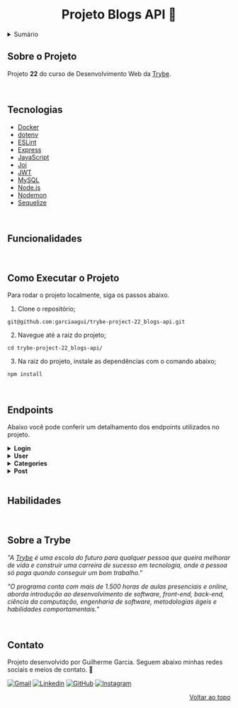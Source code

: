 <a name="readme-top"></a>

<h1 align="center">Projeto Blogs API 📑</h1>

<details>
  <summary>Sumário</summary><br />
  <ol>
    <li><a href="#sobre-o-projeto">Sobre o Projeto</a></li>
    <li><a href="#tecnologias">Tecnologias</a></li>
    <li><a href="#funcionalidades">Funcionalidades</a></li>
    <li><a href="#como-executar-o-projeto">Como Executar o Projeto</a></li>
    <li><a href="#endpoints">Endpoints</a></li>
    <li><a href="#habilidades">Habilidades</a></li>
    <li><a href="#sobre-a-trybe">Sobre a Trybe</a></li>
    <li><a href="#contato">Contato</a></li>
  </ol>
</details>

## Sobre o Projeto

Projeto **22** do curso de Desenvolvimento Web da [Trybe][trybe-site-url].

<!-- DESCRIÇÃO DO PROJETO -->

<br/>

## Tecnologias

- [Docker][docker-url]
- [dotenv][dotenv-url]
- [ESLint][eslint-url]
- [Express][express-url]
- [JavaScript][javascript-url]
- [Joi][joi-url]
- [JWT][jwt-url]
- [MySQL][mysql-url]
- [Node.js][node-url]
- [Nodemon][nodemon-url]
- [Sequelize][sequelize-url]

<br/>

## Funcionalidades

<!-- <ul>
  <li></li>
  <li></li>
  <li></li>
  <li></li>
  <li></li>
  <li></li>
  <li></li>
  <li></li>
</ul> -->

<br/>

## Como Executar o Projeto

Para rodar o projeto localmente, siga os passos abaixo.

1. Clone o repositório;

```
git@github.com:garciaagui/trybe-project-22_blogs-api.git
```

2. Navegue até a raiz do projeto;

```
cd trybe-project-22_blogs-api/
```

3. Na raiz do projeto, instale as dependências com o comando abaixo;

```
npm install
```

<br/>

## Endpoints

Abaixo você pode conferir um detalhamento dos endpoints utilizados no projeto.

<details>
  <summary><strong>Login</strong></summary>

### POST /login

- Realiza o login do usuário.
- Um token é retornado caso a operação seja bem-sucedida. Esse token deve ser inserido no Header `Authorization` para autenticar outras operações.
- O corpo da requisição deve seguir o formato abaixo:

```
{
  "email": "lewishamilton@gmail.com",
  "password": "123456"
}
```

---

</details>

<details>
  <summary><strong>User</strong></summary>

### GET /user

- Retorna todos os users cadastrados no banco de dados.
- O token é validado neste endpoint.

### GET /user/:id

- Retorna o user cujo id foi passado no endpoint.
- O token é validado neste endpoint.

### POST /user

- Adiciona um novo user ao banco de dados.
- O corpo da requisição deve seguir o formato abaixo:

```
{
  "displayName": "Brett Wiltshire",
  "email": "brett@email.com",
  "password": "123456",
  "image": "http://4.bp.blogspot.com/_YA50adQ-7vQ/S1gfR_6ufpI/AAAAAAAAAAk/1ErJGgRWZDg/S45/brett.png"

  // a image não é obrigatória
}
```

### DELETE /user/me

- Deleta o user que está logado, baseado no id que esta dentro do token.
- O token é validado neste endpoint.

---

</details>

<details>
  <summary><strong>Categories</strong></summary>

### GET /categories

- Retorna todas as categorias cadastradas no banco de dados.
- O token é validado neste endpoint.

### POST /categories

- Adiciona uma nova categoria ao banco de dados.
- O token é validado neste endpoint.
- O corpo da requisição deve seguir o formato abaixo:

```
{
  "name": "Typescript"
}
```

---

</details>

<details>
  <summary><strong>Post</strong></summary>

### GET /post

- Retorna todos os blog posts registrados no banco de dados.
- O token é validado neste endpoint.

### GET /post/:id

- Retorna o blog post cujo id foi passado no endpoint.
- O token é validado neste endpoint.

### GET /post/search

- Retorna todos os blog posts cujos títulos possuem o valor de `search`.
- O token é validado neste endpoint.
- Exemplo: http://localhost:PORT/post/search?q=vamos

### POST /post

- Adiciona um novo blog post ao banco de dados.
- O token é validado neste endpoint.
- O corpo da requisição deve seguir o formato abaixo:

```
{
  "title": "Latest updates, August 1st",
  "content": "The whole text for the blog post goes here in this key",
  "categoryIds": [1, 2]
}
```

### PUT /post/:id

- Atualiza o blog post cujo id foi passado no endpoint.
- O token é validado neste endpoint.
- O corpo da requisição deve seguir o formato abaixo:

```
{
  "title": "Latest updates, August 1st",
  "content": "The whole text for the blog post goes here in this key"
}
```

### DELETE /post/:id

- Deleta o blog post cujo id foi passado no endpoint.
- O token é validado neste endpoint.

---

</details>

<br/>

## Habilidades

<!-- <ul>
  <li></li>
  <li></li>
  <li></li>
  <li></li>
  <li></li>
  <li></li>
</ul> -->

<br/>

## Sobre a Trybe

_"A [Trybe][trybe-site-url] é uma escola do futuro para qualquer pessoa que queira melhorar de vida e construir uma carreira de sucesso em tecnologia, onde a pessoa só paga quando conseguir um bom trabalho."_

_"O programa conta com mais de 1.500 horas de aulas presenciais e online, aborda introdução ao desenvolvimento de software, front-end, back-end, ciência da computação, engenharia de software, metodologias ágeis e habilidades comportamentais._"

<br/>

## Contato

Projeto desenvolvido por Guilherme Garcia. Seguem abaixo minhas redes sociais e meios de contato. 🤘

[![Gmail][gmail-badge]][gmail-url]
[![Linkedin][linkedin-badge]][linkedin-url]
[![GitHub][github-badge]][github-url]
[![Instagram][instagram-badge]][instagram-url]

<p align="right"><a href="#readme-top">Voltar ao topo</a></p>

<!-- MARKDOWN LINKS & IMAGES -->

[trybe-site-url]: https://www.betrybe.com/

<!-- Stacks URLs -->

[docker-url]: https://www.docker.com/
[dotenv-url]: https://www.dotenv.org/
[eslint-url]: https://eslint.org/
[express-url]: https://expressjs.com/
[javascript-url]: https://developer.mozilla.org/en-US/docs/Web/JavaScript
[joi-url]: https://joi.dev/api/?v=17.7.0
[jwt-url]: https://jwt.io/
[mysql-url]: https://www.mysql.com/
[node-url]: https://nodejs.org/en/
[nodemon-url]: https://nodemon.io/
[sequelize-url]: https://sequelize.org/

<!-- Contact URLs & Badges -->

[gmail-badge]: https://img.shields.io/badge/Gmail-D14836?style=for-the-badge&logo=gmail&logoColor=white
[gmail-url]: mailto:garciaguig@gmail.com
[linkedin-badge]: https://img.shields.io/badge/LinkedIn-0077B5?style=for-the-badge&logo=linkedin&logoColor=white
[linkedin-url]: https://www.linkedin.com/in/garciaagui/
[github-badge]: https://img.shields.io/badge/GitHub-100000?style=for-the-badge&logo=github&logoColor=white
[github-url]: https://github.com/garciaagui
[instagram-badge]: https://img.shields.io/badge/Instagram-E4405F?style=for-the-badge&logo=instagram&logoColor=white
[instagram-url]: https://www.instagram.com/garciaagui/
